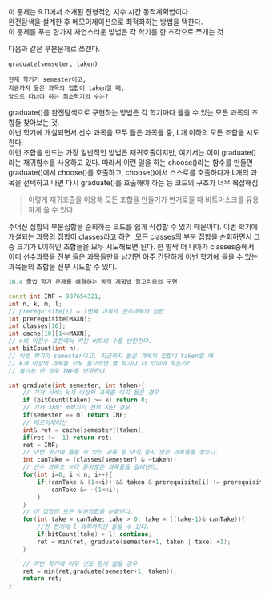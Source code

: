 이 문제는 9.11에서 소개된 전형적인 지수 시간 동적계획법이다.  
완전탐색을 설계한 후 메모이제이션으로 최적화하는 방법을 택한다.  
이 문제를 푸는 한가지 자연스러운 방법은 각 학기를 한 조각으로 쪼개는 것.  

다음과 같은 부분문제로 쪼갠다.  
```
graduate(semseter, taken)

현재 학기가 semester이고,
지금까지 들은 과목의 집합이 taken일 때, 
앞으로 다녀야 하는 최소학기의 수는?
```
graduate()를 완전탐색으로 구현하는 방법은 각 학기마다 들을 수 있는 모든 과목의 조합들 찾아보는 것.  
이번 학기에 개설되면서 선수 과목을 모두 들은 과목들 중, L개 이하의 모든 조합을 시도한다.  
이런 조합을 만드는 가장 일반적인 방법은 재귀호출이지만,  여기서는 이미 graduate()라는 재귀함수를 사용하고 있다. 따라서 이런 일을 하는 choose()라는 함수를 만들면 graduate()에서 choose()를 호출하고, choose()에서 스스로를 호출하다가 L개의 과목을 선택하고 나면 다시 graduate()를 호출해야 하는 등 코드의 구조가 너무 복잡해짐.  
> 이렇게 재귀호출을 이용해 모든 조합을 만들기가 번거로울 때 비트마스크를 유용하게 쓸 수 있다.  

주어진 집합의 부분집합을 순회하는 코드를 쉽게 작성할 수 있기 때문이다. 이번 학기에 개설되는 과목의 집합이 classes라고 하면 ,모든 classes의 부분 집합을 순회하면서 그 중 크기가 L이하인 조합들을 모두 시도해보면 된다. 한 발짝 더 나아가 classes중에서 이미 선수과목을 전부 들은 과목들만을 남기면 아주 간단하게 이번 학기에 들을 수 있는 과목들의 조합을 전부 시도할 수 있다.  

```cpp
16.4 졸업 학기 문제를 해결하는 동적 계획법 알고리즘의 구현

const int INF = 987654321;
int n, k, m, l;
// prerequisite[i] = i번째 과목의 선수과목의 집합
int prerequisite[MAXN];
int classes[10];
int cache[10][1<<MAXN];
// n의 이진수 표현에서 켜진 비트의 수를 반환한다.
int bitCount(int n);
// 이번 학기가 semester이고, 지금까지 들은 과목의 집합이 taken일 때
// k개 이상의 과목을 모두 들으려면 몇 학기나 더 있어야 하는가?
// 불가능 한 경우 INF를 반환한다.

int graduate(int semester, int taken){
    // 기저 사례: k개 이상의 과목을 이미 들은 경우
    if (bitCount(taken) >= k) return 0;
    // 기저 사례: m학기가 전부 지난 경우
    if(semester == m) return INF;
    // 메모이제이션
    int& ret = cache[semester][taken];
    if(ret != -1) return ret;
    ret = INF;
    // 이번 학기에 들을 수 있는 과목 중 아직 듣지 않은 과목들을 찾는다.
    int canTake = (classes[semester] & ~taken);
    // 선수 과목으 ㄹ다 듣지않은 과목들을 걸러낸다.
    for(int i=0; i < n; i++){
        if((canTake & (1<<i)) && taken & prerequisite[i] != prerequisite[i]){
            canTake &= ~(1<<i);
        }
    }
    // 이 집합의 모든 부분집합을 순회한다.
    for(int take = canTake; take > 0; take = ((take-1)& canTake)){
        //한 한끼에 l 과목까지만 들을 수 있다.
        if(bitCount(take) > l) continue;
        ret = min(ret, graduate(semester+1, taken | take) +1);
    }

    // 이번 학기에 아무 것도 듣지 않을 경우
    ret = min(ret,graduate(semester+1, taken));
    return ret;
}

```
